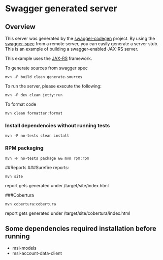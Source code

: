 # Swagger generated server

## Overview
This server was generated by the [swagger-codegen](https://github.com/swagger-api/swagger-codegen) project. By using the 
[swagger-spec](https://github.com/swagger-api/swagger-core/wiki) from a remote server, you can easily generate a server stub.  This
is an example of building a swagger-enabled JAX-RS server.

This example uses the [JAX-RS](https://jax-rs-spec.java.net/) framework.

To generate sources from swagger spec
```
mvn -P build clean generate-sources
```

To run the server, please execute the following:
```
mvn -P dev clean jetty:run
```

To format code
```
mvn clean formatter:format
```

### Install dependencies without running tests 
```
mvn -P no-tests clean install
```

### RPM packaging
```
mvn -P no-tests package && mvn rpm:rpm
```

##Reports
###Surefire reports:
```
mvn site
```
report gets generated under /target/site/index.html
 
###Cobertura
```
mvn cobertura:cobertura
```
report gets generated under /target/site/cobertura/index.html

## Some dependencies required installation before running
- msl-models
- msl-account-data-client